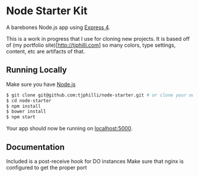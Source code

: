 # Node Starter Kit

A barebones Node.js app using [Express 4](http://expressjs.com/).

This is a work in progress that I use for cloning new projects. It is based off of (my portfolio site)[http://tjphilli.com] so many colors, type settings, content, etc are artifacts of that. 


## Running Locally

Make sure you have [Node.js](http://nodejs.org/)

```sh
$ git clone git@github.com:tjphilli/node-starter.git # or clone your own fork
$ cd node-starter
$ npm install
$ bower install
$ npm start
```

Your app should now be running on [localhost:5000](http://localhost:5000/).


## Documentation

Included is a post-receive hook for DO instances
Make sure that nginx is configured to get the proper port
